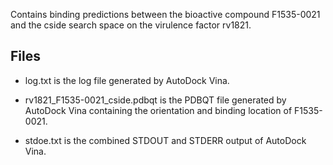 Contains binding predictions between the bioactive compound F1535-0021 and the cside search space on the virulence factor rv1821.

## Files

- log.txt is the log file generated by AutoDock Vina.

- rv1821_F1535-0021_cside.pdbqt is the PDBQT file generated by AutoDock Vina containing the orientation and binding location of F1535-0021.

- stdoe.txt is the combined STDOUT and STDERR output of AutoDock Vina.


